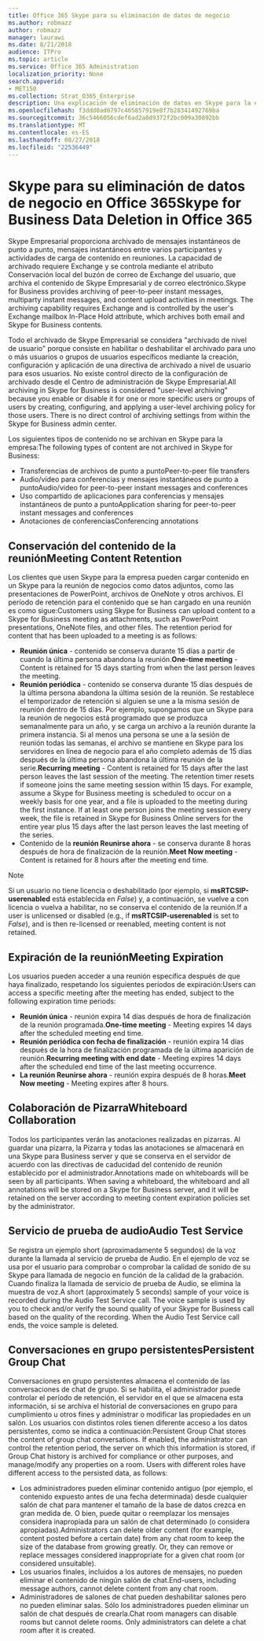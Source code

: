 ```yaml
---
title: Office 365 Skype para su eliminación de datos de negocio
ms.author: robmazz
author: robmazz
manager: laurawi
ms.date: 8/21/2018
audience: ITPro
ms.topic: article
ms.service: Office 365 Administration
localization_priority: None
search.appverid:
- MET150
ms.collection: Strat_O365_Enterprise
description: Una explicación de eliminación de datos en Skype para la empresa.
ms.openlocfilehash: f3ddd0ad0797c465857919e8f7b28341492769ba
ms.sourcegitcommit: 36c5466056cdef6ad2a8d9372f2bc009a30892bb
ms.translationtype: MT
ms.contentlocale: es-ES
ms.lasthandoff: 08/27/2018
ms.locfileid: "22536449"
---
```

# <a name="skype-for-business-data-deletion-in-office-365"></a><span data-ttu-id="6d330-103">Skype para su eliminación de datos de negocio en Office 365</span><span class="sxs-lookup"><span data-stu-id="6d330-103">Skype for Business Data Deletion in Office 365</span></span>

<span data-ttu-id="6d330-p101">Skype Empresarial proporciona archivado de mensajes instantáneos de punto a punto, mensajes instantáneos entre varios participantes y actividades de carga de contenido en reuniones. La capacidad de archivado requiere Exchange y se controla mediante el atributo Conservación local del buzón de correo de Exchange del usuario, que archiva el contenido de Skype Empresarial y de correo electrónico.</span><span class="sxs-lookup"><span data-stu-id="6d330-p101">Skype for Business provides archiving of peer-to-peer instant messages, multiparty instant messages, and content upload activities in meetings. The archiving capability requires Exchange and is controlled by the user's Exchange mailbox In-Place Hold attribute, which archives both email and Skype for Business contents.</span></span>

<span data-ttu-id="6d330-p102">Todo el archivado de Skype Empresarial se considera "archivado de nivel de usuario" porque consiste en habilitar o deshabilitar el archivado para uno o más usuarios o grupos de usuarios específicos mediante la creación, configuración y aplicación de una directiva de archivado a nivel de usuario para esos usuarios. No existe control directo de la configuración de archivado desde el Centro de administración de Skype Empresarial.</span><span class="sxs-lookup"><span data-stu-id="6d330-p102">All archiving in Skype for Business is considered "user-level archiving" because you enable or disable it for one or more specific users or groups of users by creating, configuring, and applying a user-level archiving policy for those users. There is no direct control of archiving settings from within the Skype for Business admin center.</span></span>

<span data-ttu-id="6d330-108">Los siguientes tipos de contenido no se archivan en Skype para la empresa:</span><span class="sxs-lookup"><span data-stu-id="6d330-108">The following types of content are not archived in Skype for Business:</span></span> 
- <span data-ttu-id="6d330-109">Transferencias de archivos de punto a punto</span><span class="sxs-lookup"><span data-stu-id="6d330-109">Peer-to-peer file transfers</span></span>
- <span data-ttu-id="6d330-110">Audio/vídeo para conferencias y mensajes instantáneos de punto a punto</span><span class="sxs-lookup"><span data-stu-id="6d330-110">Audio/video for peer-to-peer instant messages and conferences</span></span>
- <span data-ttu-id="6d330-111">Uso compartido de aplicaciones para conferencias y mensajes instantáneos de punto a punto</span><span class="sxs-lookup"><span data-stu-id="6d330-111">Application sharing for peer-to-peer instant messages and conferences</span></span>
- <span data-ttu-id="6d330-112">Anotaciones de conferencias</span><span class="sxs-lookup"><span data-stu-id="6d330-112">Conferencing annotations</span></span> 

## <a name="meeting-content-retention"></a><span data-ttu-id="6d330-113">Conservación del contenido de la reunión</span><span class="sxs-lookup"><span data-stu-id="6d330-113">Meeting Content Retention</span></span>
<span data-ttu-id="6d330-p103">Los clientes que usen Skype para la empresa pueden cargar contenido en un Skype para la reunión de negocios como datos adjuntos, como las presentaciones de PowerPoint, archivos de OneNote y otros archivos. El período de retención para el contenido que se han cargado en una reunión es como sigue:</span><span class="sxs-lookup"><span data-stu-id="6d330-p103">Customers using Skype for Business can upload content to a Skype for Business meeting as attachments, such as PowerPoint presentations, OneNote files, and other files. The retention period for content that has been uploaded to a meeting is as follows:</span></span>
- <span data-ttu-id="6d330-116">**Reunión única** - contenido se conserva durante 15 días a partir de cuando la última persona abandona la reunión.</span><span class="sxs-lookup"><span data-stu-id="6d330-116">**One-time meeting** - Content is retained for 15 days starting from when the last person leaves the meeting.</span></span>
- <span data-ttu-id="6d330-p104">**Reunión periódica** - contenido se conserva durante 15 días después de la última persona abandona la última sesión de la reunión. Se restablece el temporizador de retención si alguien se une a la misma sesión de reunión dentro de 15 días. Por ejemplo, supongamos que un Skype para la reunión de negocios está programado que se produzca semanalmente para un año, y se carga un archivo a la reunión durante la primera instancia. Si al menos una persona se une a la sesión de reunión todas las semanas, el archivo se mantiene en Skype para los servidores en línea de negocio para el año completo además de 15 días después de la última persona abandona la última reunión de la serie.</span><span class="sxs-lookup"><span data-stu-id="6d330-p104">**Recurring meeting** - Content is retained for 15 days after the last person leaves the last session of the meeting. The retention timer resets if someone joins the same meeting session within 15 days. For example, assume a Skype for Business meeting is scheduled to occur on a weekly basis for one year, and a file is uploaded to the meeting during the first instance. If at least one person joins the meeting session every week, the file is retained in Skype for Business Online servers for the entire year plus 15 days after the last person leaves the last meeting of the series.</span></span>
- <span data-ttu-id="6d330-121">Contenido de la **reunión Reunirse ahora** - se conserva durante 8 horas después de hora de finalización de la reunión.</span><span class="sxs-lookup"><span data-stu-id="6d330-121">**Meet Now meeting** - Content is retained for 8 hours after the meeting end time.</span></span>

> [!NOTE]
> <span data-ttu-id="6d330-122">Si un usuario no tiene licencia o deshabilitado (por ejemplo, si **msRTCSIP-userenabled** está establecida en *False*) y, a continuación, se vuelve a con licencia o vuelva a habilitar, no se conserva el contenido de la reunión.</span><span class="sxs-lookup"><span data-stu-id="6d330-122">If a user is unlicensed or disabled (e.g., if **msRTCSIP-userenabled** is set to *False*), and is then re-licensed or reenabled, meeting content is not retained.</span></span>

## <a name="meeting-expiration"></a><span data-ttu-id="6d330-123">Expiración de la reunión</span><span class="sxs-lookup"><span data-stu-id="6d330-123">Meeting Expiration</span></span>
<span data-ttu-id="6d330-124">Los usuarios pueden acceder a una reunión específica después de que haya finalizado, respetando los siguientes períodos de expiración:</span><span class="sxs-lookup"><span data-stu-id="6d330-124">Users can access a specific meeting after the meeting has ended, subject to the following expiration time periods:</span></span>
- <span data-ttu-id="6d330-125">**Reunión única** - reunión expira 14 días después de hora de finalización de la reunión programada.</span><span class="sxs-lookup"><span data-stu-id="6d330-125">**One-time meeting** - Meeting expires 14 days after the scheduled meeting end time.</span></span>
- <span data-ttu-id="6d330-126">**Reunión periódica con fecha de finalización** - reunión expira 14 días después de la hora de finalización programada de la última aparición de reunión.</span><span class="sxs-lookup"><span data-stu-id="6d330-126">**Recurring meeting with end date** - Meeting expires 14 days after the scheduled end time of the last meeting occurrence.</span></span>
- <span data-ttu-id="6d330-127">**La reunión Reunirse ahora** - reunión expira después de 8 horas.</span><span class="sxs-lookup"><span data-stu-id="6d330-127">**Meet Now meeting** - Meeting expires after 8 hours.</span></span>

## <a name="whiteboard-collaboration"></a><span data-ttu-id="6d330-128">Colaboración de Pizarra</span><span class="sxs-lookup"><span data-stu-id="6d330-128">Whiteboard Collaboration</span></span>
<span data-ttu-id="6d330-p105">Todos los participantes verán las anotaciones realizadas en pizarras. Al guardar una pizarra, la Pizarra y todas las anotaciones se almacenará en una Skype para Business server y que se conserva en el servidor de acuerdo con las directivas de caducidad del contenido de reunión establecido por el administrador.</span><span class="sxs-lookup"><span data-stu-id="6d330-p105">Annotations made on whiteboards will be seen by all participants. When saving a whiteboard, the whiteboard and all annotations will be stored on a Skype for Business server, and it will be retained on the server according to meeting content expiration policies set by the administrator.</span></span>

## <a name="audio-test-service"></a><span data-ttu-id="6d330-131">Servicio de prueba de audio</span><span class="sxs-lookup"><span data-stu-id="6d330-131">Audio Test Service</span></span>
<span data-ttu-id="6d330-p106">Se registra un ejemplo short (aproximadamente 5 segundos) de la voz durante la llamada al servicio de prueba de Audio. En el ejemplo de voz se usa por el usuario para comprobar o comprobar la calidad de sonido de su Skype para llamada de negocio en función de la calidad de la grabación. Cuando finaliza la llamada de servicio de prueba de Audio, se elimina la muestra de voz.</span><span class="sxs-lookup"><span data-stu-id="6d330-p106">A short (approximately 5 seconds) sample of your voice is recorded during the Audio Test Service call. The voice sample is used by you to check and/or verify the sound quality of your Skype for Business call based on the quality of the recording. When the Audio Test Service call ends, the voice sample is deleted.</span></span>

## <a name="persistent-group-chat"></a><span data-ttu-id="6d330-135">Conversaciones en grupo persistentes</span><span class="sxs-lookup"><span data-stu-id="6d330-135">Persistent Group Chat</span></span>
<span data-ttu-id="6d330-p107">Conversaciones en grupo persistentes almacena el contenido de las conversaciones de chat de grupo. Si se habilita, el administrador puede controlar el período de retención, el servidor en el que se almacena esta información, si se archiva el historial de conversaciones en grupo para cumplimiento u otros fines y administrar o modificar las propiedades en un salón. Los usuarios con distintos roles tienen diferente acceso a los datos persistentes, como se indica a continuación:</span><span class="sxs-lookup"><span data-stu-id="6d330-p107">Persistent Group Chat stores the content of group chat conversations. If enabled, the administrator can control the retention period, the server on which this information is stored, if Group Chat history is archived for compliance or other purposes, and manage/modify any properties on a room. Users with different roles have different access to the persisted data, as follows:</span></span>
- <span data-ttu-id="6d330-p108">Los administradores pueden eliminar contenido antiguo (por ejemplo, el contenido expuesto antes de una fecha determinada) desde cualquier salón de chat para mantener el tamaño de la base de datos crezca en gran medida de. O bien, puede quitar o reemplazar los mensajes considera inapropiada para un salón de chat determinado (o considera apropiadas).</span><span class="sxs-lookup"><span data-stu-id="6d330-p108">Administrators can delete older content (for example, content posted before a certain date) from any chat room to keep the size of the database from growing greatly. Or, they can remove or replace messages considered inappropriate for a given chat room (or considered unsuitable).</span></span>
- <span data-ttu-id="6d330-141">Los usuarios finales, incluidos a los autores de mensajes, no pueden eliminar el contenido de ningún salón de chat.</span><span class="sxs-lookup"><span data-stu-id="6d330-141">End-users, including message authors, cannot delete content from any chat room.</span></span>
- <span data-ttu-id="6d330-p109">Administradores de salones de chat pueden deshabilitar salones pero no pueden eliminar salas. Sólo los administradores pueden eliminar un salón de chat después de crearla.</span><span class="sxs-lookup"><span data-stu-id="6d330-p109">Chat room managers can disable rooms but cannot delete rooms. Only administrators can delete a chat room after it is created.</span></span>